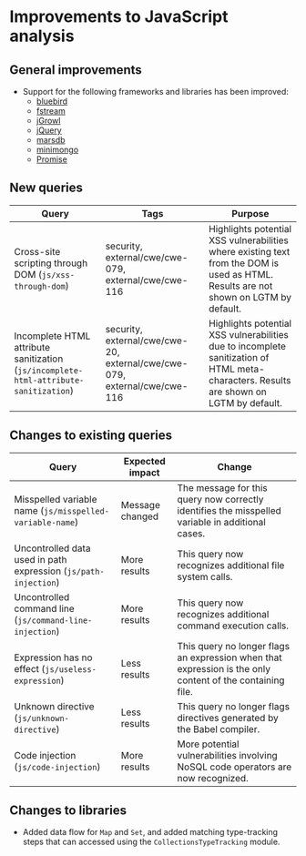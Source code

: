 # Improvements to JavaScript analysis

## General improvements

* Support for the following frameworks and libraries has been improved:
  - [bluebird](http://bluebirdjs.com/)
  - [fstream](https://www.npmjs.com/package/fstream)
  - [jGrowl](https://github.com/stanlemon/jGrowl)
  - [jQuery](https://jquery.com/)
  - [marsdb](https://www.npmjs.com/package/marsdb)
  - [minimongo](https://www.npmjs.com/package/minimongo/)
  - [Promise](https://developer.mozilla.org/en-US/docs/Web/JavaScript/Reference/Global_Objects/Promise)

## New queries

| **Query**                                                                       | **Tags**                                                          | **Purpose**                                                                                                                                                                            |
|---------------------------------------------------------------------------------|-------------------------------------------------------------------|----------------------------------------------------------------------------------------------------------------------------------------------------------------------------------------|
| Cross-site scripting through DOM (`js/xss-through-dom`) | security, external/cwe/cwe-079, external/cwe/cwe-116 | Highlights potential XSS vulnerabilities where existing text from the DOM is used as HTML. Results are not shown on LGTM by default. |
| Incomplete HTML attribute sanitization (`js/incomplete-html-attribute-sanitization`) | security, external/cwe/cwe-20, external/cwe/cwe-079, external/cwe/cwe-116 | Highlights potential XSS vulnerabilities due to incomplete sanitization of HTML meta-characters. Results are shown on LGTM by default. |

## Changes to existing queries

| **Query**                      | **Expected impact**          | **Change**                                                                |
|--------------------------------|------------------------------|---------------------------------------------------------------------------|
| Misspelled variable name (`js/misspelled-variable-name`) | Message changed | The message for this query now correctly identifies the misspelled variable in additional cases. |
| Uncontrolled data used in path expression (`js/path-injection`) | More results | This query now recognizes additional file system calls. |
| Uncontrolled command line (`js/command-line-injection`) | More results | This query now recognizes additional command execution calls. |
| Expression has no effect (`js/useless-expression`) | Less results | This query no longer flags an expression when that expression is the only content of the containing file. |
| Unknown directive (`js/unknown-directive`) | Less results | This query no longer flags directives generated by the Babel compiler. |
| Code injection (`js/code-injection`) | More results | More potential vulnerabilities involving NoSQL code operators are now recognized. |

## Changes to libraries

* Added data flow for `Map` and `Set`, and added matching type-tracking steps that can accessed using the `CollectionsTypeTracking` module.
